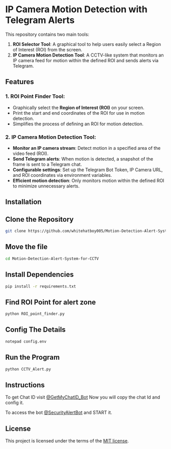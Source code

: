 # IP Camera Motion Detection with Telegram Alerts

This repository contains two main tools:
1. **ROI Selector Tool**: A graphical tool to help users easily select a Region of Interest (ROI) from the screen.
2. **IP Camera Motion Detection Tool**: A CCTV-like system that monitors an IP camera feed for motion within the defined ROI and sends alerts via Telegram.

## Features

### 1. ROI Point Finder Tool:
- Graphically select the **Region of Interest (ROI)** on your screen.
- Print the start and end coordinates of the ROI for use in motion detection.
- Simplifies the process of defining an ROI for motion detection.

### 2. IP Camera Motion Detection Tool:
- **Monitor an IP camera stream**: Detect motion in a specified area of the video feed (ROI).
- **Send Telegram alerts**: When motion is detected, a snapshot of the frame is sent to a Telegram chat.
- **Configurable settings**: Set up the Telegram Bot Token, IP Camera URL, and ROI coordinates via environment variables.
- **Efficient motion detection**: Only monitors motion within the defined ROI to minimize unnecessary alerts.

## Installation
## Clone the Repository
```bash
git clone https://github.com/whitehatboy005/Motion-Detection-Alert-System-for-CCTV
```
## Move the file
```bash
cd Motion-Detection-Alert-System-for-CCTV
```
## Install Dependencies
```bash
pip install -r requirements.txt
```
## Find ROI Point for alert zone
```bash
python ROI_point_finder.py
```
## Config The Details
```bash
notepad config.env
```
## Run the Program
```bash
python CCTV_Alert.py
```

## Instructions

To get Chat ID visit [@GetMyChatID_Bot](https://t.me/GetMyChatID_Bot) Now you will copy the chat Id and config it.

To access the bot [@SecurityAlertBot](https://t.me/ProjectResultBot) and START it.

## License

This project is licensed under the terms of the [MIT license](LICENSE.md).
